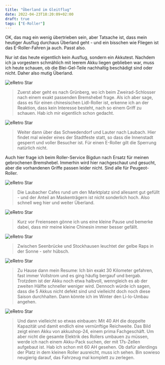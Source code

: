 ```yaml
---
title: "Überland im Gleitflug"
date: 2022-04-23T18:20:09+02:00
draft: true
tags: ["E-Roller"]
---
```

OK, das mag ein wenig übertrieben sein, aber Tatsache ist, dass mein heutiger Ausflug durchaus Überland geht - und ein bisschen wie Fliegen ist das E-Roller-Fahren ja auch. Passt also.

Nur ist das heute eigentlich kein Ausflug, sondern ein Akkutest. Nachdem ich ja vorgestern schmählich mit leerem Akku liegen geblieben war, muss ich heute schauen, ob die Blei-Gel-Teile nachhaltig beschädigt sind oder nicht. Daher also mutig Überland.


![eRetro Star](../04-23-p01.jpg)
> Zuerst aber geht es nach Grünberg, wo ich beim Zweirad-Schlosser nach einem exakt passenden Bremshebel frage. Als ich aber sage, dass es für einen chinesischen Lidl-Roller ist, erkenne ich an der Reaktion, dass kein Interesse besteht, nach so einem Griff zu schauen. Hab ich mir eigentlich schon gedacht.

![eRetro Star](../04-23-p02.jpg)
> Weiter dann über das Schwedendorf und Lauter nach Laubach. Hier findet mal wieder eines der Stadtfeste statt, so dass die Innenstadt gesperrt und voller Besucher ist. Für einen E-Roller gilt die Sperrung natürlich nicht.

Auch hier frage ich beim Roller-Service Bigdun nach Ersatz für meinen gebrochenen Bremshebel. Immerhin wird hier nachgeschaut und gesucht, aber die vorhandenen Griffe passen leider nicht. Sind alle für Peugeot-Roller.

![eRetro Star](../04-23-p03.jpg)
> Die Laubacher Cafes rund um den Marktplatz sind allesamt gut gefüllt - und der Anteil an Maskenträgern ist nicht sonderlich hoch. Also schnell weg hier und weiter Überland.

![eRetro Star](../04-23-p04.jpg)
> Kurz vor Freienseen gönne ich uns eine kleine Pause und bemerke dabei, dass mir meine kleine Chinesin immer besser gefällt.

![eRetro Star](../04-23-p05.jpg)
> Zwischen Seenbrücke und Stockhausen leuchtet der gelbe Raps in der Sonne - sehr hübsch.

![eRetro Star](../04-23-p06.jpg)
> Zu Hause dann mein Resume: Ich bin exakt 30 Kilometer gefahren, fast immer Vollstrom und es ging häufig bergauf und bergab. Trotzdem ist der Akku noch etwa halbvoll, wenngleich es ab der zweiten Hälfte schneller weniger wird. Dennoch würde ich sagen, dass die 5 Akkus nicht defekt sind und vielleicht doch noch diese Saison durchhalten. Dann könnte ich im Winter den Li-Io-Umbau angehen.

![eRetro Star](../04-23-p07.jpg)
> Und dann vielleicht so etwas einbauen: Mit 40 AH die doppelte Kapazität und damit endlich eine vernünftige Reichweite. Das Bild zeigt einen Akku von akkushop-24, einem prima Fachgeschäft. Um aber nicht die gesamte Elektrik des Rollers umbauen zu müssen, werde ich nach einem Akku-Pack suchen, der mit 17s-Zellen aufgebaut ist. Hab ich schon mit 60 AH gesehen. Ob dafür allerdings der Platz in dem kleinen Roller ausreicht, muss ich sehen. Bin sowieso neugierig darauf, das Fahrzeug mal komplett zu zerlegen.

